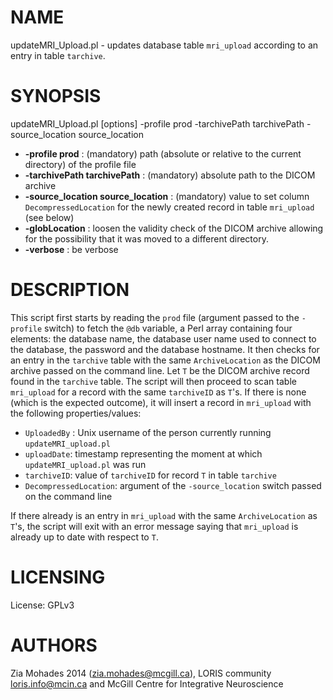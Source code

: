 # NAME

updateMRI\_Upload.pl - updates database table `mri_upload` according to an entry in table
   `tarchive`.

# SYNOPSIS

updateMRI\_Upload.pl \[options\] -profile prod -tarchivePath tarchivePath -source\_location source\_location

- **-profile prod** : (mandatory) path (absolute or relative to the current directory) of the 
    profile file
- **-tarchivePath tarchivePath** : (mandatory) absolute path to the DICOM archive
- **-source\_location source\_location** : (mandatory) value to set column 
    `DecompressedLocation` for the newly created record in table `mri_upload` (see below)
- **-globLocation** : loosen the validity check of the DICOM archive allowing for the 
     possibility that it was moved to a different directory.
- **-verbose** : be verbose

# DESCRIPTION

This script first starts by reading the `prod` file (argument passed to the `-profile` switch)
to fetch the `@db` variable, a Perl array containing four elements: the database
name, the database user name used to connect to the database, the password and the 
database hostname. It then checks for an entry in the `tarchive` table with the same 
`ArchiveLocation` as the DICOM archive passed on the command line. Let `T` be the 
DICOM archive record found in the `tarchive` table. The script will then proceed to scan table 
`mri_upload` for a record with the same `tarchiveID` as `T`'s. If there is none (which is the 
expected outcome), it will insert a record in `mri_upload` with the following properties/values:

- `UploadedBy` : Unix username of the person currently running `updateMRI_upload.pl`
- `uploadDate`: timestamp representing the moment at which `updateMRI_upload.pl` was run
- `tarchiveID`: value of `tarchiveID` for record `T` in table `tarchive`
- `DecompressedLocation`: argument of the `-source_location` switch passed on the command line

If there already is an entry in `mri_upload` with the same `ArchiveLocation` as `T`'s, the script
will exit with an error message saying that `mri_upload` is already up to date with respect to
`T`.

# LICENSING

License: GPLv3

# AUTHORS

Zia Mohades 2014 (zia.mohades@mcgill.ca),
LORIS community <loris.info@mcin.ca> and McGill Centre for Integrative Neuroscience
